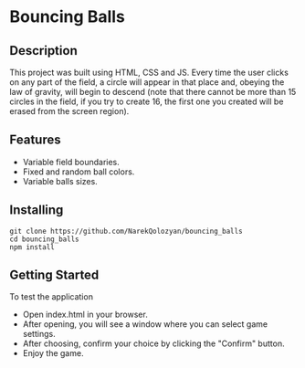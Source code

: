 # Bouncing Balls

## Description

This project was built using HTML, CSS and JS. Every time the user clicks on any part of the field, a circle will appear in that place and, obeying the law of gravity, will begin to descend (note that there cannot be more than 15 circles in the field, if you try to create 16, the first one you created will be erased from the screen region).

## Features

* Variable field boundaries.
* Fixed and random ball colors.
* Variable balls sizes.

## Installing

```
git clone https://github.com/NarekQolozyan/bouncing_balls
cd bouncing_balls
npm install

```

## Getting Started

To test the application

* Open index.html in your browser.
* After opening, you will see a window where you can select game settings.
* After choosing, confirm your choice by clicking the "Confirm" button.
* Enjoy the game.